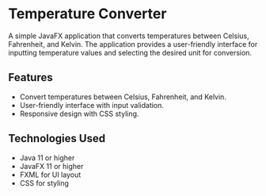 # Temperature Converter

A simple JavaFX application that converts temperatures between Celsius, Fahrenheit, and Kelvin. 
The application provides a user-friendly interface for inputting temperature values and selecting the desired unit 
for conversion.

## Features

- Convert temperatures between Celsius, Fahrenheit, and Kelvin.
- User-friendly interface with input validation.
- Responsive design with CSS styling.

## Technologies Used

- Java 11 or higher
- JavaFX 11 or higher
- FXML for UI layout
- CSS for styling


   